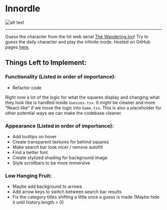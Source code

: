 # Innordle

![alt text](./WanderingInndle.png)

---
Guess the character from the hit web serial [The Wandering Inn](https://wanderinginn.com/)! Try to guess the daily character and play the infinite mode. Hosted on GitHub pages [here](https://inndle.github.io/WanderingInndle/).

## Things Left to Implement:
### Functionality (Listed in order of importance):

- Refactor code

Right now a lot of the logic for what the squares display and changing what they look like is handled inside `Guesses.tsx`. It might be cleaner and more "React-like" if we move the logic into `Game.tsx`. This is also a placeholder for other potential ways we can make the codebase cleaner.

### Appearance (Listed in order of importance):
- Add tooltips on hover
- Create transparent textures for behind squares
- Make search bar look nicer / remove autofill
- Find a better font
- Create stylized shading for background image 
- Style scrollbars to be more immersive

### Low Hanging Fruit:
- Maybe add background to arrows
- Add arrow keys to switch between search bar results
- Fix the category titles shifting a little once a guess is made (Maybe hide it until history.length > 0)
